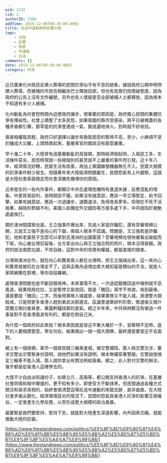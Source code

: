 ```yaml
---
aid: 2132
cid: 2
authorID: 2360
addTime: 2019-12-06T00:30:00.000Z
title: 反送中運動勢將影響大陸
tags:
    - 大陸
    - 影響
    - 勢將
    - 中運動
    - 反送
comments: []
date: 2019-12-06T00:30:00.000Z
category: 时政
---
```


近日廣東化州居民反建火葬場的民間抗爭似乎有平息的跡象，據說政府公開申明停建火葬場，而被捕的市民也相繼坐巴士釋放回家。但也有民眾仍抱懷疑態度，因為政府的公告上沒有文件編號，另外也有人懷疑是否全部被捕人士都釋放，因為根本不知道有多少人被捕。

化州動亂為何會短時間內迫使政府讓步，很重要的原因是，政府擔心民間的集體抗爭有傳染性。社會上積壓了太多民怨，如果周圍的縣市受感染，將平日被掩蓋的各種矛盾都引爆，那零星的抗爭會連成一氣，變成遍地烽火，到時就不好收拾。

兩害相權取其輕，政府只好選擇以讓步來換取民怨的暫時平息，至少，小麻煩不至於釀成大災難，上頭問責起來，基層黨官的錯誤沒有那麼嚴重。

早十幾二十年，大陸曾有過基層動亂的高發期，那時經濟剛起飛，入城民工多，生活條件惡劣，民怨時常因一些極個別的甚至說不上嚴重的事件而引發。近十年八年，經濟情況好轉，民眾生活有改善，再加上黨國維穩機器無孔不入，民眾大規模的抗爭事件較少發生。但隨著年來大陸經濟問題叢生，民間怨氣有上升趨勢，這就是大陸社會表面穩定而社會深層危機埋伏的原因。

近來發生的一些內外事件，都顯示中共在處理危機時有進退失據﹑反應混亂的現象。中美貿易談判，長時間談不攏，如果沒有誠意談，應該一早立場堅定，給予回擊，如果有誠意談，應該一次過讓步，速戰速決，免得夜長夢多。但現在不死不活拖著，越拖形勢越不利，美國人趁機從外交國防等方面多處下手，中共就陷於被動處處挨打。

關於澳洲間諜案也是。王立強事件爆出來，先說人家是詐騙犯，還有受審視頻公開，又說王立強不是向心的下屬，兩個人根本不認識。問題是，王立強若是詐騙犯，他和老婆孩子怎麼可以拿到去澳洲的出國簽證？受審視頻也很快被看出破綻而下架，向心被台灣扣留後，台方拿出向心與王立強合照的照片，根本沒得抵賴。政府的說法南腔北調，不攻自破，這對中央的信譽和權威，都是直接的損害。

台灣與澳洲合作，就在向心和龔青兩人都在台灣時，把王立強端出來，這一來向心和龔青就被扣在台灣走不了。這與孟晚舟過境加拿大被扣留是類似的手法，就是人家將網撒在那裡，等你自投羅網。

處理香港問題也是不斷捉錯用神，本來事情不大，一次過認錯撤回送中條例就平息風波，結果拖拖拉拉，又是暫停又是收回，就是「撤回」兩字不肯說，拖到最後，還是要說「撤回」二字。而後用軍隊入城威脅，結果軍隊又不能入城，用港警大開殺戒，只是把更多香港人趕到勇武派那邊去。區議會選舉誤判形勢，敗選後又搞什麼獨立檢討委員會，暴露黔驢技窮的底氣。總之半年來，中共與林鄭沒有做過一件事是對平息香港風波有利的，都是在倒自己米。

為什麼一個政府如此笨拙？根本原因就是習近平集大權於一手，習舉棋不定時，底下的人要揣摸聖意，寧左勿右，結果搞出一個一個大頭佛，最終還是要習近平去面對。

網上有一個視頻，某市一個居民騎三輪車進城，被交警攔阻，那人與交警交涉，要求交警出示警察身份證明，說他們如果沒有證明，根本無權穿著警服。交警說按規定三輪車不能入城，那人說你拿出有關法例給我看。總之，此人對付交警的辦法，幾乎都是從香港人這裡學去的。

大陸不少自由派知識份子，如章立凡﹑高瑜等，都公開支持香港人的抗爭，在基層社會同情和暗中聲援的，更不知有多少。即使官方不斷抹黑，但民間通過各種方式關注和尋求真相的，始終會搞清楚這場反送中運動的來龍去脈﹑是非曲直。在大陸社會矛盾尖銳化，經濟環境惡劣的情況下，民間的怨氣與香港人抗爭的影響互相催谷，一定會產生化學反應，以至形成更大規模的政治風暴。

最要緊是我們要堅持，堅持下去，就能對大陸產生深遠影響，內外因素交織，就能推動大陸的巨變。

[https://www.thestandnews.com/politics/%E5%8F%8D%E9%80%81%E4%B8%AD%E9%81%8B%E5%8B%95%E5%8B%A2%E5%B0%87%E5%BD%B1%E9%9F%BF%E5%A4%A7%E9%99%B8/](https://www.thestandnews.com/politics/%E5%8F%8D%E9%80%81%E4%B8%AD%E9%81%8B%E5%8B%95%E5%8B%A2%E5%B0%87%E5%BD%B1%E9%9F%BF%E5%A4%A7%E9%99%B8/)
